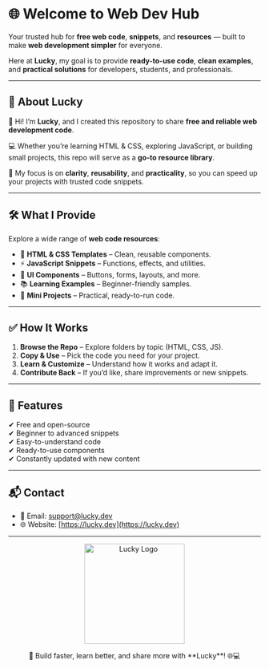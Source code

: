 # 🌐 Welcome to **Web Dev Hub**

Your trusted hub for **free web code**, **snippets**, and **resources** — built to make **web development simpler** for everyone.  

Here at **Lucky**, my goal is to provide **ready-to-use code**, **clean examples**, and **practical solutions** for developers, students, and professionals.  

---

## 📖 About Lucky

👋 Hi! I’m **Lucky**, and I created this repository to share **free and reliable web development code**.  

💻 Whether you’re learning HTML & CSS, exploring JavaScript, or building small projects, this repo will serve as a **go-to resource library**.  

🚀 My focus is on **clarity**, **reusability**, and **practicality**, so you can speed up your projects with trusted code snippets.  

---

## 🛠️ What I Provide

Explore a wide range of **web code resources**:

- 📝 **HTML & CSS Templates** – Clean, reusable components.  
- ⚡ **JavaScript Snippets** – Functions, effects, and utilities.  
- 🎨 **UI Components** – Buttons, forms, layouts, and more.  
- 📚 **Learning Examples** – Beginner-friendly samples.  
- 🧩 **Mini Projects** – Practical, ready-to-run code.  

---

## ✅ How It Works

1. **Browse the Repo** – Explore folders by topic (HTML, CSS, JS).  
2. **Copy & Use** – Pick the code you need for your project.  
3. **Learn & Customize** – Understand how it works and adapt it.  
4. **Contribute Back** – If you’d like, share improvements or new snippets.  

---

## 📂 Features

✔ Free and open-source  
✔ Beginner to advanced snippets  
✔ Easy-to-understand code  
✔ Ready-to-use components  
✔ Constantly updated with new content  

---

## 📬 Contact

- 📧 Email: [support@lucky.dev](mailto:support@lucky.dev)  
- 🌐 Website: [https://lucky.dev](https://lucky.dev)  

---

<p align="center">
  <img src="logo.png" alt="Lucky Logo" width="200"/>
</p>  

<p align="center">🚀 Build faster, learn better, and share more with **Lucky**! 🌐💻</p>
